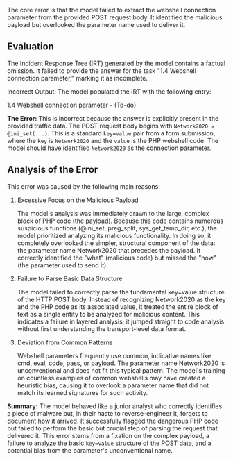 The core error is that the model failed to extract the webshell connection parameter from the provided POST request body. It identified the malicious payload but overlooked the parameter name used to deliver it.

## Evaluation

The Incident Response Tree (IRT) generated by the model contains a factual omission. It failed to provide the answer for the task "1.4 Webshell connection parameter," marking it as incomplete.

Incorrect Output: The model populated the IRT with the following entry:

1.4 Webshell connection parameter - (To-do)

**The Error:** This is incorrect because the answer is explicitly present in the provided traffic data. The POST request body begins with `Network2020 = @ini_set(...)`. This is a standard `key=value` pair from a form submission, where the `key` is `Network2020` and the `value` is the PHP webshell code. The model should have identified `Network2020` as the connection parameter.

## Analysis of the Error

This error was caused by the following main reasons:

1. Excessive Focus on the Malicious Payload
    
    The model's analysis was immediately drawn to the large, complex block of PHP code (the payload). Because this code contains numerous suspicious functions (@ini_set, preg_split, sys_get_temp_dir, etc.), the model prioritized analyzing its malicious functionality. In doing so, it completely overlooked the simpler, structural component of the data: the parameter name Network2020 that precedes the payload. It correctly identified the "what" (malicious code) but missed the "how" (the parameter used to send it).
    
2. Failure to Parse Basic Data Structure
    
    The model failed to correctly parse the fundamental key=value structure of the HTTP POST body. Instead of recognizing Network2020 as the key and the PHP code as its associated value, it treated the entire block of text as a single entity to be analyzed for malicious content. This indicates a failure in layered analysis; it jumped straight to code analysis without first understanding the transport-level data format.
    
3. Deviation from Common Patterns
    
    Webshell parameters frequently use common, indicative names like cmd, eval, code, pass, or payload. The parameter name Network2020 is unconventional and does not fit this typical pattern. The model's training on countless examples of common webshells may have created a heuristic bias, causing it to overlook a parameter name that did not match its learned signatures for such activity.
    

**Summary:** The model behaved like a junior analyst who correctly identifies a piece of malware but, in their haste to reverse-engineer it, forgets to document how it arrived. It successfully flagged the dangerous PHP code but failed to perform the basic but crucial step of parsing the request that delivered it. This error stems from a fixation on the complex payload, a failure to analyze the basic `key=value` structure of the POST data, and a potential bias from the parameter's unconventional name.